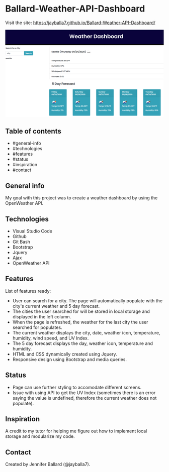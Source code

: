 # Ballard-Weather-API-Dashboard
Visit the site: https://jayballa7.github.io/Ballard-Weather-API-Dashboard/

![Image](weather-dashboard-img.PNG)

## Table of contents
* #general-info
* #technologies
* #features
* #status
* #inspiration
* #contact

## General info
My goal with this project was to create a weather dashboard by using the OpenWeather API. 

## Technologies
* Visual Studio Code
* Github
* Git Bash
* Bootstrap
* Jquery
* Ajax
* OpenWeather API

## Features
List of features ready:
* User can search for a city. The page will automatically populate with the city's current weather and 5 day forecast.
* The cities the user searched for will be stored in local storage and displayed in the left column.
* When the page is refreshed, the weather for the last city the user searched for populates.
* The current weather displays the city, date, weather icon, temperature, humidity, wind speed, and UV Index. 
* The 5 day forecast displays the day, weather icon, temperature and humidity.
* HTML and CSS dynamically created using Jquery.
* Responsive design using Bootstrap and media queries.

## Status
* Page can use further styling to accomodate different screens. 
* Issue with using API to get the UV Index (sometimes there is an error saying the value is undefined, therefore the current weather does not populate).

## Inspiration
A credit to my tutor for helping me figure out how to implement local storage and modularize my code.

## Contact
Created by Jennifer Ballard (@jayballa7).